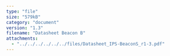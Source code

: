 ```yaml
---
type: "file"
size: "579kB"
category: "document"
version: "1.3"
filename: "Datasheet Beacon B"
attachments:
  - "../../../../../../files/Datasheet_IPS-BeaconS_r1-3.pdf"
---
```

